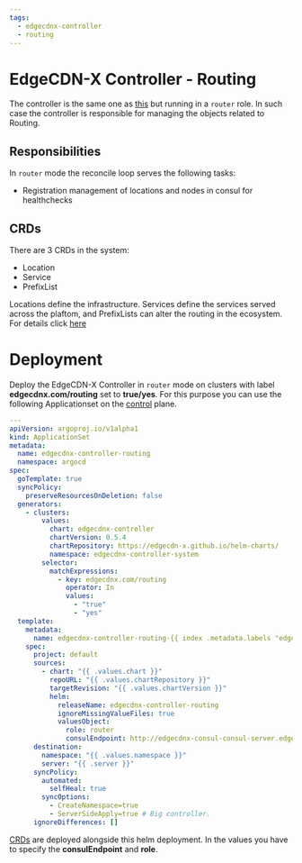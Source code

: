 ```yaml
---
tags:
  - edgecdnx-controller
  - routing
---
```

# EdgeCDN-X Controller - Routing
The controller is the same one as [this](edgecdnx-controller.md) but running in a `router` role. In such case the controller is responsible for managing the objects related to Routing.

## Responsibilities
In `router` mode the reconcile loop serves the following tasks:

* Registration management of locations and nodes in consul for healthchecks

## CRDs
There are 3 CRDs in the system:

* Location
* Service
* PrefixList

Locations define the infrastructure. Services define the services served across the plaftom, and PrefixLists can alter the routing in the ecosystem. For details click [here](crds.md)

# Deployment
Deploy the EdgeCDN-X Controller in `router` mode on clusters with label **edgecdnx.com/routing** set to **true/yes**. For this purpose you can use the following Applicationset on the [control](argocd.md) plane.

```yaml
---
apiVersion: argoproj.io/v1alpha1
kind: ApplicationSet
metadata:
  name: edgecdnx-controller-routing
  namespace: argocd
spec:
  goTemplate: true
  syncPolicy:
    preserveResourcesOnDeletion: false
  generators:
    - clusters:
        values:
          chart: edgecdnx-controller
          chartVersion: 0.5.4
          chartRepository: https://edgecdn-x.github.io/helm-charts/
          namespace: edgecdnx-controller-system
        selector:
          matchExpressions:
            - key: edgecdnx.com/routing
              operator: In
              values:
                - "true"
                - "yes"
  template:
    metadata:
      name: edgecdnx-controller-routing-{{ index .metadata.labels "edgecdnx.com/location" }}
    spec:
      project: default
      sources:
        - chart: "{{ .values.chart }}"
          repoURL: "{{ .values.chartRepository }}"
          targetRevision: "{{ .values.chartVersion }}"
          helm:
            releaseName: edgecdnx-controller-routing
            ignoreMissingValueFiles: true
            valuesObject:
              role: router
              consulEndpoint: http://edgecdnx-consul-consul-server.edgecdnx-routing.svc.cluster.local:8500
      destination:
        namespace: "{{ .values.namespace }}"
        server: "{{ .server }}"
      syncPolicy:
        automated:
          selfHeal: true
        syncOptions:
          - CreateNamespace=true
          - ServerSideApply=true # Big controller.
      ignoreDifferences: []
```

[CRDs](crds.md) are deployed alongside this helm deployment.
In the values you have to specify the **consulEndpoint** and **role**.